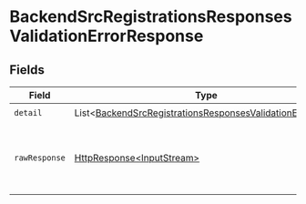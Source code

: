 # BackendSrcRegistrationsResponsesValidationErrorResponse


## Fields

| Field                                                                                                                                        | Type                                                                                                                                         | Required                                                                                                                                     | Description                                                                                                                                  |
| -------------------------------------------------------------------------------------------------------------------------------------------- | -------------------------------------------------------------------------------------------------------------------------------------------- | -------------------------------------------------------------------------------------------------------------------------------------------- | -------------------------------------------------------------------------------------------------------------------------------------------- |
| `detail`                                                                                                                                     | List\<[BackendSrcRegistrationsResponsesValidationErrorItem](../../models/components/BackendSrcRegistrationsResponsesValidationErrorItem.md)> | :heavy_check_mark:                                                                                                                           | N/A                                                                                                                                          |
| `rawResponse`                                                                                                                                | [HttpResponse\<InputStream>](https://docs.oracle.com/en/java/javase/11/docs/api/java.net.http/java/net/http/HttpResponse.html)               | :heavy_minus_sign:                                                                                                                           | Raw HTTP response; suitable for custom response parsing                                                                                      |